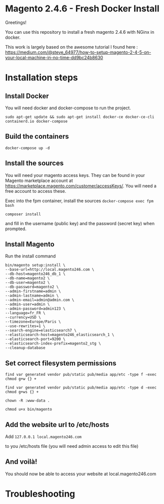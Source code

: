 # Magento 2.4.6 - Fresh Docker Install

Greetings!

You can use this repository to install a fresh magento 2.4.6 with NGinx in docker.

This work is largely based on the awesome tutorial I found here : https://medium.com/@steve_64977/how-to-setup-magento-2-4-5-on-your-local-machine-in-no-time-dd9bc24b8630


# Installation steps
## Install Docker
You will need docker and docker-compose to run the project.

`sudo apt-get update && sudo apt-get install docker-ce docker-ce-cli containerd.io docker-compose`

## Build the containers

`docker-compose up -d`

## Install the sources
You will need your magento access keys. They can be found in your Magento marketplace account at https://marketplace.magento.com/customer/accessKeys/. You will need a free account to access these.

Exec into the fpm container, install the sources
`docker-compose exec fpm bash`

`composer install`

and fill in the username (public key) and the password (secret key) when prompted.

## Install Magento
Run the install command

```
bin/magento setup:install \
--base-url=http://local.magento246.com \
--db-host=magento246_db_1 \
--db-name=magento2 \
--db-user=magento2 \
--db-password=magento2 \
--admin-firstname=admin \
--admin-lastname=admin \
--admin-email=admin@admin.com \
--admin-user=admin \
--admin-password=admin123 \
--language=fr_FR \
--currency=USD \
--timezone=Europe/Paris \
--use-rewrites=1 \
--search-engine=elasticsearch7 \
--elasticsearch-host=magento246_elasticsearch_1 \
--elasticsearch-port=9200 \
--elasticsearch-index-prefix=magento2_stg \
--cleanup-database
```

## Set correct filesystem permissions
`find var generated vendor pub/static pub/media app/etc -type f -exec chmod g+w {} +`

`find var generated vendor pub/static pub/media app/etc -type d -exec chmod g+ws {} +`

`chown -R :www-data .`

`chmod u+x bin/magento`

## Add the website url to /etc/hosts
Add 
`127.0.0.1 local.magento246.com`

to you /etc/hosts file (you will need admin access to edit this file)

## And voilà!
You should now be able to access your website at local.magento246.com

# Troubleshooting